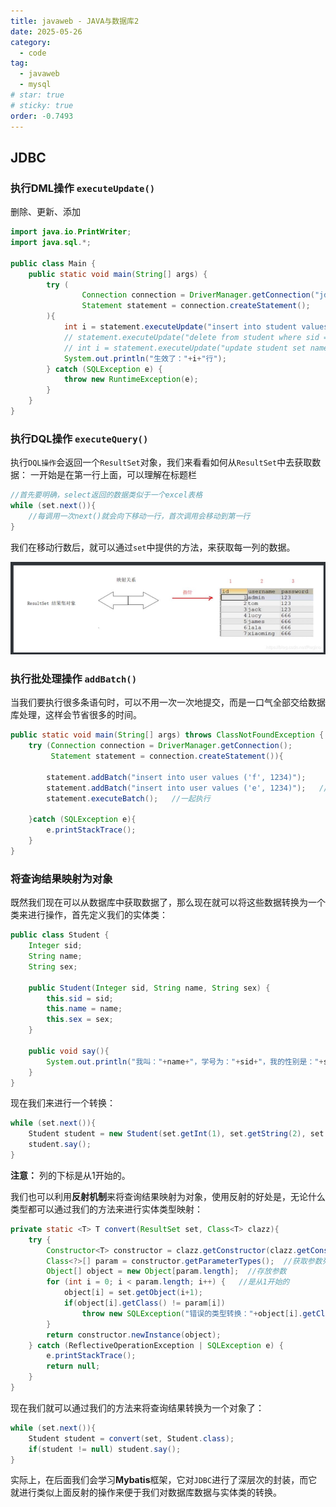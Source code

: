 ```yaml
---
title: javaweb - JAVA与数据库2
date: 2025-05-26
category:
  - code
tag:
  - javaweb
  - mysql
# star: true
# sticky: true
order: -0.7493
---
```


## JDBC

### 执行DML操作 `executeUpdate()`

删除、更新、添加

```java
import java.io.PrintWriter;
import java.sql.*;

public class Main {
    public static void main(String[] args) {
        try (
                Connection connection = DriverManager.getConnection("jdbc:mysql://localhost:3306/study","root","123456");
                Statement statement = connection.createStatement();
        ){
            int i = statement.executeUpdate("insert into student values(4,'monkey','男')");
            // statement.executeUpdate("delete from student where sid = 4");
            // int i = statement.executeUpdate("update student set name = 'dog' where sid=3");
            System.out.println("生效了："+i+"行");
        } catch (SQLException e) {
            throw new RuntimeException(e);
        }
    }
}
```

### 执行DQL操作 `executeQuery()`

执行`DQL操作`会返回一个`ResultSet`对象，我们来看看如何从`ResultSet`中去获取数据：
一开始是在第一行上面，可以理解在标题栏

```java
//首先要明确，select返回的数据类似于一个excel表格
while (set.next()){
    //每调用一次next()就会向下移动一行，首次调用会移动到第一行
}
```

我们在移动行数后，就可以通过`set`中提供的方法，来获取每一列的数据。

![7](../../../img/javaweb/7.png)

### 执行批处理操作 `addBatch()`

当我们要执行很多条语句时，可以不用一次一次地提交，而是一口气全部交给数据库处理，这样会节省很多的时间。

```java
public static void main(String[] args) throws ClassNotFoundException {
    try (Connection connection = DriverManager.getConnection();
         Statement statement = connection.createStatement()){

        statement.addBatch("insert into user values ('f', 1234)");
        statement.addBatch("insert into user values ('e', 1234)");   //添加每一条批处理语句
        statement.executeBatch();   //一起执行

    }catch (SQLException e){
        e.printStackTrace();
    }
}
```

### 将查询结果映射为对象

既然我们现在可以从数据库中获取数据了，那么现在就可以将这些数据转换为一个类来进行操作，首先定义我们的实体类：

```java
public class Student {
    Integer sid;
    String name;
    String sex;

    public Student(Integer sid, String name, String sex) {
        this.sid = sid;
        this.name = name;
        this.sex = sex;
    }

    public void say(){
        System.out.println("我叫："+name+"，学号为："+sid+"，我的性别是："+sex);
    }
}
```

现在我们来进行一个转换：

```java
while (set.next()){
    Student student = new Student(set.getInt(1), set.getString(2), set.getString(3));
    student.say();
}
```

**注意：** 列的下标是从1开始的。

我们也可以利用**反射机制**来将查询结果映射为对象，使用反射的好处是，无论什么类型都可以通过我们的方法来进行实体类型映射：

```java
private static <T> T convert(ResultSet set, Class<T> clazz){
    try {
        Constructor<T> constructor = clazz.getConstructor(clazz.getConstructors()[0].getParameterTypes());   //默认获取第一个构造方法
        Class<?>[] param = constructor.getParameterTypes();  //获取参数列表
        Object[] object = new Object[param.length];  //存放参数
        for (int i = 0; i < param.length; i++) {   //是从1开始的
            object[i] = set.getObject(i+1);
            if(object[i].getClass() != param[i])
                throw new SQLException("错误的类型转换："+object[i].getClass()+" -> "+param[i]);
        }
        return constructor.newInstance(object);
    } catch (ReflectiveOperationException | SQLException e) {
        e.printStackTrace();
        return null;
    }
}
```

现在我们就可以通过我们的方法来将查询结果转换为一个对象了：

```java
while (set.next()){
    Student student = convert(set, Student.class);
    if(student != null) student.say();
}
```

实际上，在后面我们会学习**Mybatis**框架，它对`JDBC`进行了深层次的封装，而它就进行类似上面反射的操作来便于我们对数据库数据与实体类的转换。
